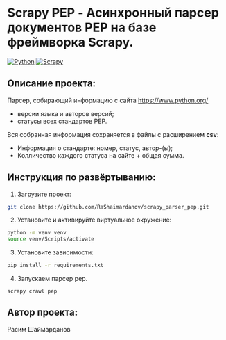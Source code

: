 # Scrapy PEP - Асинхронный парсер документов PEP на базе фреймворка Scrapy.

[![Python](https://img.shields.io/badge/-Python-464646?style=flat&logo=Python&logoColor=ffffff&color=013220)](https://www.python.org/)
[![Scrapy](https://img.shields.io/badge/-Scrapy-464646?style=flat&logo=Scrapy&logoColor=ffffff&color=013220)](https://scrapy.org/)

## Описание проекта:

Парсер, собирающий информацию с сайта https://www.python.org/
- версии языка и авторов версий;
- статусы всех стандартов PEP.

Вся собранная информация сохраняется в файлы с расширением **csv**:
- Информация о стандарте: номер, статус, автор-(ы);
- Колличество каждого статуса на сайте + общая сумма.

## Инструкция по развёртыванию:
1. Загрузите проект:
```bash
git clone https://github.com/RaShaimardanov/scrapy_parser_pep.git
```
2. Установите и активируйте виртуальное окружение:
```bash
python -m venv venv
source venv/Scripts/activate
```
3. Установите зависимости:
```bash
pip install -r requirements.txt
```
4. Запускаем парсер pep.
```
scrapy crawl pep
```


## Автор проекта:
Расим Шаймарданов